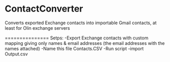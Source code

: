 ContactConverter
================

Converts exported Exchange contacts into importable Gmail contacts, at least for Olin exchange servers

===============
Setps:
-Export Exchange contacts with custom mapping giving only names & email addresses (the email addresses with the names attached)
-Name this file Contacts.CSV
-Run script
-import Output.csv
